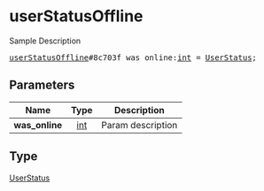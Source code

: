# userStatusOffline

Sample Description

<pre>
<a href="../constructor/userStatusOffline.md">userStatusOffline</a>#8c703f was_online:<a href="../type/int.md">int</a> = <a href="../type/UserStatus.md">UserStatus</a>;
</pre>

## Parameters

| Name | Type | Description |
|------|:----:|-------------|
| **was_online** | [int](../type/int.md) | Param description |

## Type

[UserStatus](../type/UserStatus.md)
